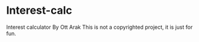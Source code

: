 # Interest-calc
Interest calculator By Ott Arak
This is not a copyrighted project, it is just for fun.
